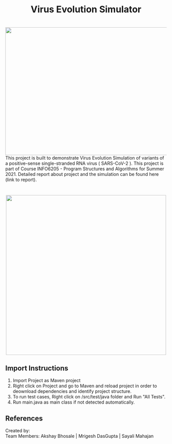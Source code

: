 #  
<h1 align="center">
       Virus Evolution Simulator <br>
</h1>

<h1>
<img align="left" src="https://www.paho.org/sites/default/files/styles/flexslider_full/public/2021-05/covid-19-variants.jpg?h=3634282f&itok=LPOrSDpj" width=1000 height=400><br><br><br>
</h1>
<br><br><br>

<br>This project is built to demonstrate Virus Evolution Simulation of variants of a positive-sense single-stranded RNA virus ( SARS-CoV-2 ). This project is part of Course INFO6205 - Program Structures and Algorithms for Summer 2021.
Detailed report about project and the simulation can be found here (link to report).
 
#
<p align="center">
<img src="" width=500>
<br>

## Import Instructions
1. Import Project as Maven project
2. Right click on Project and go to Maven and reload project in order to deownload dependencies and identify project structure.
3. To run test cases, Right click on /src/test/java folder and Run "All Tests".
4. Run main.java as main class if not detected automatically.

## References
Created by:<br>
Team Members: Akshay Bhosale | Mrigesh DasGupta | Sayali Mahajan


